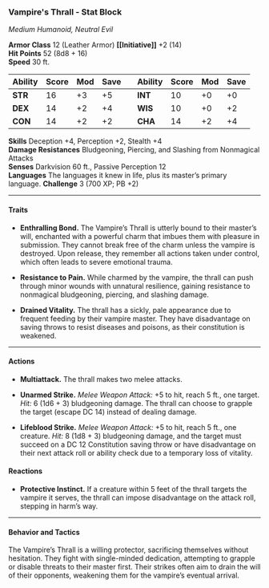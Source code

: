 
### Vampire's Thrall - Stat Block

_Medium Humanoid, Neutral Evil_

**Armor Class** 12 (Leather Armor)                                 **[[Initiative]]** +2 (14)  
**Hit Points** 52 (8d8 + 16)  
**Speed** 30 ft.

| Ability | Score | Mod | Save |     | Ability | Score | Mod | Save |
| ------- | ----- | --- | ---- | --- | ------- | ----- | --- | ---- |
| **STR** | 16    | +3  | +5   |     | **INT** | 10    | +0  | +0   |
| **DEX** | 14    | +2  | +4   |     | **WIS** | 10    | +0  | +2   |
| **CON** | 14    | +2  | +2   |     | **CHA** | 14    | +2  | +4   |
**Skills** Deception +4, Perception +2, Stealth +4  
**Damage Resistances** Bludgeoning, Piercing, and Slashing from Nonmagical Attacks  
**Senses** Darkvision 60 ft., Passive Perception 12  
**Languages** The languages it knew in life, plus its master’s primary language.
**Challenge** 3 (700 XP; PB +2)

---

#### **Traits**

- **Enthralling Bond.** The Vampire’s Thrall is utterly bound to their master’s will, enchanted with a powerful charm that imbues them with pleasure in submission. They cannot break free of the charm unless the vampire is destroyed. Upon release, they remember all actions taken under control, which often leads to severe emotional trauma.

- **Resistance to Pain.** While charmed by the vampire, the thrall can push through minor wounds with unnatural resilience, gaining resistance to nonmagical bludgeoning, piercing, and slashing damage.

- **Drained Vitality.** The thrall has a sickly, pale appearance due to frequent feeding by their vampire master. They have disadvantage on saving throws to resist diseases and poisons, as their constitution is weakened.


---

#### **Actions**

- **Multiattack.** The thrall makes two melee attacks.

- **Unarmed Strike.** _Melee Weapon Attack:_ +5 to hit, reach 5 ft., one target. _Hit:_ 6 (1d6 + 3) bludgeoning damage. The thrall can choose to grapple the target (escape DC 14) instead of dealing damage.

- **Lifeblood Strike.** _Melee Weapon Attack:_ +5 to hit, reach 5 ft., one creature. _Hit:_ 8 (1d8 + 3) bludgeoning damage, and the target must succeed on a DC 12 Constitution saving throw or have disadvantage on their next attack roll or ability check due to a temporary loss of vitality.


#### **Reactions**

- **Protective Instinct.** If a creature within 5 feet of the thrall targets the vampire it serves, the thrall can impose disadvantage on the attack roll, stepping in harm’s way.

---

#### **Behavior and Tactics**

The Vampire’s Thrall is a willing protector, sacrificing themselves without hesitation. They fight with single-minded dedication, attempting to grapple or disable threats to their master first. Their strikes often aim to drain the will of their opponents, weakening them for the vampire’s eventual arrival.